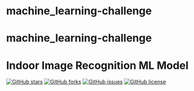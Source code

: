 # machine_learning-challenge

# machine_learning-challenge

# Indoor Image Recognition ML Model 
<a href="https://github.com/cemoga/machine_learning_challenge"><img alt="GitHub stars" src="https://img.shields.io/github/stars/cemoga/machine_learning_challenge?color=yellow"></a>
<a href="https://github.com/cemoga/machine_learning_challenge"><img alt="GitHub forks" src="https://img.shields.io/github/forks/cemoga/machine_learning_challenge?color=yellow"></a>
<a href="https://github.com/cemoga/machine_learning_challenge"><img alt="GitHub issues" src="https://img.shields.io/github/issues/cemoga/machine_learning_challenge"></a>
<a href="https://github.com/cemoga/machine_learning_challenge"><img alt="GitHub license" src="https://img.shields.io/github/license/cemoga/machine_learning_challenge?color=red"></a>
